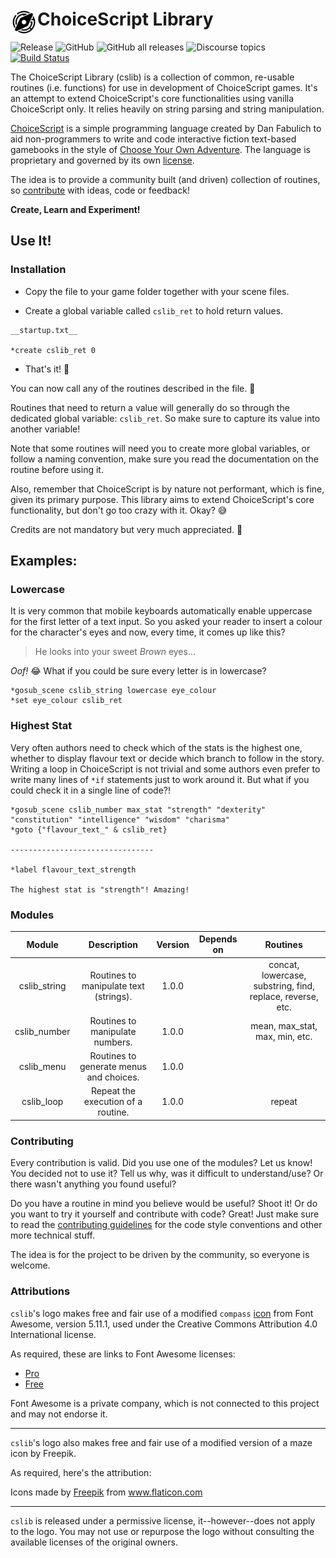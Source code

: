 <h1><img src="./res/logo/cslib_logo%20flat.png" alt="C.S.Lib logo" width="43" align="left"/> ChoiceScript Library</h1>

![Release](https://img.shields.io/github/release/ChoicescriptIDE/cslib) ![GitHub](https://img.shields.io/github/license/ChoicescriptIDE/cslib) ![GitHub all releases](https://img.shields.io/github/downloads/ChoicescriptIDE/cslib/total) ![Discourse topics](https://img.shields.io/discourse/topics?server=https%3A%2F%2Fforum.choiceofgames.com%2F) 
[![Build Status](https://img.shields.io/endpoint.svg?url=https%3A%2F%2Factions-badge.atrox.dev%2FChoicescriptIDE%2Fcslib%2Fbadge%3Fref%3Dmain&style=flat)](https://actions-badge.atrox.dev/ChoicescriptIDE/cslib/goto?ref=main)

The ChoiceScript Library (cslib) is a collection of common, re-usable routines (i.e. functions) for use in development of ChoiceScript games. It's an attempt to extend ChoiceScript's core functionalities using vanilla ChoiceScript only. It relies heavily on string parsing and string manipulation.

[ChoiceScript](https://github.com/dfabulich/choicescript) is a simple programming language created by Dan Fabulich to aid non-programmers to write and code interactive fiction text-based gamebooks in the style of [Choose Your Own Adventure](https://en.wikipedia.org/wiki/Choose_Your_Own_Adventure). The language is proprietary and governed by its own [license](https://github.com/dfabulich/choicescript/blob/master/LICENSE.txt).

The idea is to provide a community built (and driven) collection of routines, so [contribute](#-contributing) with ideas, code or feedback!

**Create, Learn and Experiment!**

## Use It!

### Installation
- Copy the file to your game folder together with your scene files.

- Create a global variable called `cslib_ret` to hold return values.

```choicescript
__startup.txt__

*create cslib_ret 0
```

- That's it! :partying_face:

You can now call any of the routines described in the file. :muscle:

Routines that need to return a value will generally do so through the dedicated global variable: `cslib_ret`. So make sure to capture its value into another variable!

Note that some routines will need you to create more global variables, or follow a naming convention, make sure you read the documentation on the routine before using it.

Also, remember that ChoiceScript is by nature not performant, which is fine, given its primary purpose. This library aims to extend ChoiceScript's core functionality, but don't go too crazy with it. Okay? :sweat_smile:

Credits are not mandatory but very much appreciated. :pray:


## Examples:
### Lowercase

It is very common that mobile keyboards automatically enable uppercase for the first letter of a text input. So you asked your reader to insert a colour for the character's eyes and now, every time, it comes up like this? 

> He looks into your sweet *Brown* eyes…

*Oof!* :joy: What if you could be sure every letter is in lowercase?

```choicescript
*gosub_scene cslib_string lowercase eye_colour
*set eye_colour cslib_ret
```

### Highest Stat

Very often authors need to check which of the stats is the highest one, whether to display flavour text or decide which branch to follow in the story. Writing a loop in ChoiceScript is not trivial and some authors even prefer to write many lines of `*if` statements just to work around it. But what if you could check it in a single line of code?!

```
*gosub_scene cslib_number max_stat "strength" "dexterity" "constitution" "intelligence" "wisdom" "charisma"
*goto {"flavour_text_" & cslib_ret}

--------------------------------

*label flavour_text_strength

The highest stat is "strength"! Amazing! 
```

### Modules

|    Module    |               Description               | Version | Depends on |                          Routines                          |
|:------------:|:---------------------------------------:|:-------:|:----------:|:----------------------------------------------------------:|
| cslib_string | Routines to manipulate text (strings).  |  1.0.0  |            | concat, lowercase, substring, find, replace, reverse, etc. |
| cslib_number |     Routines to manipulate numbers.     |  1.0.0  |            |                    mean, max_stat, max, min, etc.                    |
|  cslib_menu  | Routines to generate menus and choices. |  1.0.0  |           |                                                            |
|  cslib_loop  |   Repeat the execution of a routine.    |  1.0.0  |            |                           repeat                           |

### Contributing

Every contribution is valid. Did you use one of the modules? Let us know! You decided not to use it? Tell us why, was it difficult to understand/use? Or there wasn't anything you found useful?

Do you have a routine in mind you believe would be useful? Shoot it! Or do you want to try it yourself and contribute with code? Great! Just make sure to read the [contributing guidelines](./CONTRIBUTING.md) for the code style conventions and other more technical stuff.

The idea is for the project to be driven by the community, so everyone is welcome.

### Attributions

`cslib`'s logo makes free and fair use of a modified `compass` [icon](https://fontawesome.com/icons/compass?style=regular) from Font Awesome, version 5.11.1, used under the Creative Commons Attribution 4.0 International license.

As required, these are links to Font Awesome licenses:

- [Pro](https://fontawesome.com/license)
- [Free](https://fontawesome.com/license/free)

Font Awesome is a private company, which is not connected to this project and may not endorse it.

---

`cslib`'s logo also makes free and fair use of a modified version of a maze icon by Freepik.

As required, here's the attribution:

<div>Icons made by <a href="https://www.freepik.com" title="Freepik">Freepik</a> from <a href="https://www.flaticon.com/" title="Flaticon">www.flaticon.com</a></div>


---

`cslib` is released under a permissive license, it--however--does not apply to the logo. You may not use or repurpose the logo without consulting the available licenses of the original owners. 
